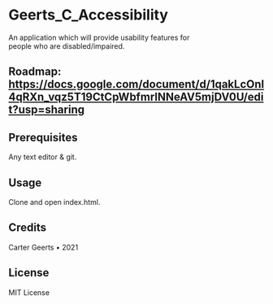 # Geerts_C_Accessibility

An application which will provide usability features for<br>
people who are disabled/impaired.

## Roadmap: https://docs.google.com/document/d/1qakLcOnl4qRXn_vqz5T19CtCpWbfmrlNNeAV5mjDV0U/edit?usp=sharing

## Prerequisites
Any text editor & git.

## Usage
Clone and open index.html.

## Credits
Carter Geerts • 2021

## License
MIT License

